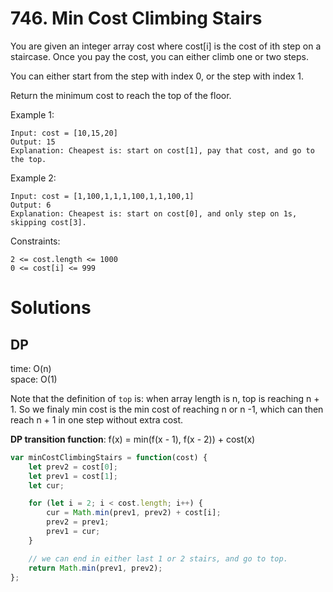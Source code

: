 # 746. Min Cost Climbing Stairs
You are given an integer array cost where cost[i] is the cost of ith step on a staircase. Once you pay the cost, you can either climb one or two steps.

You can either start from the step with index 0, or the step with index 1.

Return the minimum cost to reach the top of the floor.

Example 1:
```
Input: cost = [10,15,20]
Output: 15
Explanation: Cheapest is: start on cost[1], pay that cost, and go to the top.
```
Example 2:
```
Input: cost = [1,100,1,1,1,100,1,1,100,1]
Output: 6
Explanation: Cheapest is: start on cost[0], and only step on 1s, skipping cost[3].
```

Constraints:
```
2 <= cost.length <= 1000
0 <= cost[i] <= 999
```

# Solutions
## DP
time: O(n)  
space: O(1) 
 
Note that the definition of `top` is: when array length is n, top is reaching n + 1.
So we finaly min cost is the min cost of reaching n or n -1, which can then reach n + 1 in one step without extra cost.

**DP transition function**: f(x) = min(f(x - 1), f(x - 2)) + cost(x)

```ts
var minCostClimbingStairs = function(cost) {
    let prev2 = cost[0];
    let prev1 = cost[1];
    let cur;

    for (let i = 2; i < cost.length; i++) {
        cur = Math.min(prev1, prev2) + cost[i];
        prev2 = prev1;
        prev1 = cur;
    }

    // we can end in either last 1 or 2 stairs, and go to top.
    return Math.min(prev1, prev2);
};
```

